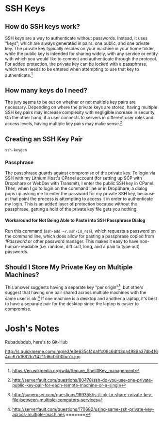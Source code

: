 # SSH Keys

## How do SSH keys work?

SSH keys are a way to authenticate without passwords. Instead, it uses "keys", which are always generated in pairs: one public, and one private key. The private key typically resides on your machine in your home folder, while the public key is intended for sharing widely, with any service or entity with which you would like to connect and authenticate through the protocol. For added protection, the private key can be locked with a passphrase, which then needs to be entered when attempting to use that key to authenticate.[^Wikipedia]

## How many keys do I need?

The jury seems to be out on whether or not multiple key pairs are necessary. Depending on where the private keys are stored, having multiple SSH key pairs may increase complexity with negligible increase in security. On the other hand, if a user connects to servers in different user roles and access levels, having multiple key pairs may make sense.[^MultipleKeys]

## Creating an SSH Key Pair

`ssh-keygen`

### Passphrase

The passphrase guards against compromise of the private key. To login via SSH with my Lithium Host's CPanel account (for setting up SCP with Dropshare or WebDav with Transmit), I enter the public SSH key in CPanel. Then, when I go to login on the command line or in DropShare, a dialog pops up asking me to enter the password for my private SSH key, because at that point the process is attempting to access it in order to authenticate my login. This is an added layer of protection because without the passphrase, getting a hold of the private key file gets you nothing. 

#### Workaround for Not Being Able to Paste into SSH Passphrase Dialog

Run this command (`ssh-add ~/.ssh/id_rsa`), which requests a password on the command line, which does allow for pasting a passphrase copied from *1Password* or other password manager. This makes it easy to have non-human-readable (i.e. random, difficult, long, and a pain to type out) passwords.

## Should I Store My Private Key on Multiple Machines?

This answer suggests having a separate key "per origin"[^Separate-Key], but others suggest that having one pair shared across multiple machines with the same user is ok.[^Separate-Key-2] If one machine is a desktop and another a laptop, it's best to have a separate pair for the desktop since the laptop is easier to compromise. 

[^Wikipedia]: https://en.wikipedia.org/wiki/Secure_Shell#Key_management  
[^MultipleKeys]: http://serverfault.com/questions/80478/ssh-do-you-use-one-private-public-key-pair-for-each-remote-machine-or-a-single   
[^Separate-Key]: http://superuser.com/questions/189355/is-it-ok-to-share-private-key-file-between-multiple-computers-services  
[^Separate-Key-2]: http://serverfault.com/questions/170682/using-same-ssh-private-key-across-multiple-machines
=======
# Josh's Notes

Rubadubdub, here's to Git-Hub


http://s.quickmeme.com/img/e3/e3e635cf4da1fc08c6df43da4989a37db4164cc67b1662b714211d6c0c00bc7c.jpg

